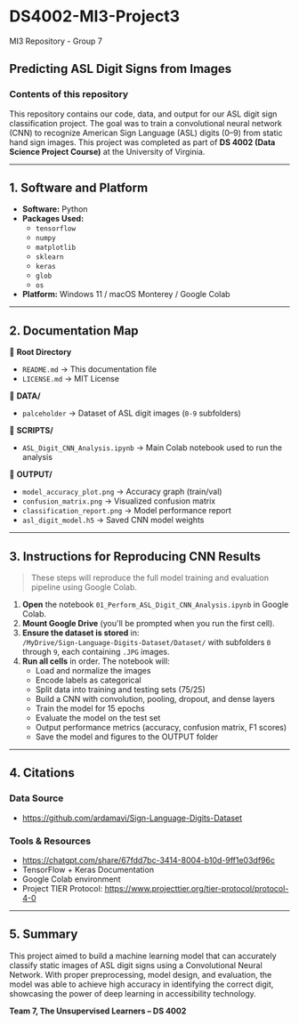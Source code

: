 # DS4002-MI3-Project3
MI3 Repository - Group 7

## Predicting ASL Digit Signs from Images

### **Contents of this repository**
This repository contains our code, data, and output for our ASL digit sign classification project. The goal was to train a convolutional neural network (CNN) to recognize American Sign Language (ASL) digits (0–9) from static hand sign images. This project was completed as part of **DS 4002 (Data Science Project Course)** at the University of Virginia.

---

## **1. Software and Platform**

- **Software:** Python  
- **Packages Used:**  
  - `tensorflow`  
  - `numpy`  
  - `matplotlib`  
  - `sklearn`  
  - `keras`  
  - `glob`  
  - `os`
- **Platform:** Windows 11 / macOS Monterey / Google Colab

---

## **2. Documentation Map**

📂 **Root Directory**  
- `README.md` → This documentation file  
- `LICENSE.md` → MIT License  

📂 **DATA/**  
- `palceholder` → Dataset of ASL digit images (`0-9` subfolders)

📂 **SCRIPTS/**  
- `ASL_Digit_CNN_Analysis.ipynb` → Main Colab notebook used to run the analysis

📂 **OUTPUT/**  
- `model_accuracy_plot.png` → Accuracy graph (train/val)  
- `confusion_matrix.png` → Visualized confusion matrix  
- `classification_report.png` → Model performance report  
- `asl_digit_model.h5` → Saved CNN model weights

---

## **3. Instructions for Reproducing CNN Results**

> These steps will reproduce the full model training and evaluation pipeline using Google Colab.

1. **Open** the notebook `01_Perform_ASL_Digit_CNN_Analysis.ipynb` in Google Colab.
2. **Mount Google Drive** (you'll be prompted when you run the first cell).
3. **Ensure the dataset is stored** in:  
   `/MyDrive/Sign-Language-Digits-Dataset/Dataset/` with subfolders `0` through `9`, each containing `.JPG` images.
4. **Run all cells** in order. The notebook will:
   - Load and normalize the images
   - Encode labels as categorical
   - Split data into training and testing sets (75/25)
   - Build a CNN with convolution, pooling, dropout, and dense layers
   - Train the model for 15 epochs
   - Evaluate the model on the test set
   - Output performance metrics (accuracy, confusion matrix, F1 scores)
   - Save the model and figures to the OUTPUT folder

---

## **4. Citations**

### Data Source  
- https://github.com/ardamavi/Sign-Language-Digits-Dataset

### Tools & Resources  
- https://chatgpt.com/share/67fdd7bc-3414-8004-b10d-9ff1e03df96c  
- TensorFlow + Keras Documentation  
- Google Colab environment  
- Project TIER Protocol: https://www.projecttier.org/tier-protocol/protocol-4-0

---

## **5. Summary**

This project aimed to build a machine learning model that can accurately classify static images of ASL digit signs using a Convolutional Neural Network. With proper preprocessing, model design, and evaluation, the model was able to achieve high accuracy in identifying the correct digit, showcasing the power of deep learning in accessibility technology.

**Team 7, The Unsupervised Learners – DS 4002**
